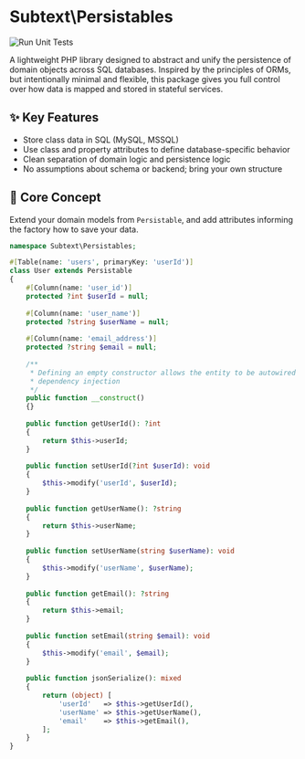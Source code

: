 # Subtext\Persistables
![Run Unit Tests](https://github.com/subtext/persistables/actions/workflows/tests-unit.yml/badge.svg)

A lightweight PHP library designed to abstract and unify the persistence of 
domain objects across SQL databases. Inspired by the principles of ORMs, but 
intentionally minimal and flexible, this package gives you full control over how 
data is mapped and stored in stateful services.

## ✨ Key Features

- Store class data in SQL (MySQL, MSSQL) 
- Use class and property attributes to define database-specific behavior
- Clean separation of domain logic and persistence logic
- No assumptions about schema or backend; bring your own structure

## 🧠 Core Concept

Extend your domain models from `Persistable`, and add attributes informing the 
factory how to save your data.

```php
namespace Subtext\Persistables;

#[Table(name: 'users', primaryKey: 'userId')]
class User extends Persistable
{
    #[Column(name: 'user_id')]
    protected ?int $userId = null;
    
    #[Column(name: 'user_name')]
    protected ?string $userName = null;
    
    #[Column(name: 'email_address')]
    protected ?string $email = null;
    
    /**
     * Defining an empty constructor allows the entity to be autowired for
     * dependency injection
     */
    public function __construct()
    {}
    
    public function getUserId(): ?int
    {
        return $this->userId;
    }
    
    public function setUserId(?int $userId): void
    {
        $this->modify('userId', $userId);
    }
    
    public function getUserName(): ?string
    {
        return $this->userName;
    }
    
    public function setUserName(string $userName): void
    {
        $this->modify('userName', $userName);
    }
    
    public function getEmail(): ?string
    {
        return $this->email;
    }
    
    public function setEmail(string $email): void
    {
        $this->modify('email', $email);
    }
    
    public function jsonSerialize(): mixed
    {
        return (object) [
            'userId'   => $this->getUserId(),
            'userName' => $this->getUserName(),
            'email'    => $this->getEmail(),
        ];   
    }    
}
```
